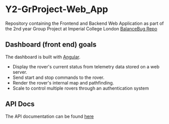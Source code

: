 # Y2-GrProject-Web_App
Repository containing the Frontend and Backend Web Application as part of the 2nd year Group Project at Imperial College London
[BalanceBug Repo](https://github.com/hakanmerdan/EEEBalanceBug)

## Dashboard (front end) goals
The dashboard is built with [Angular](https://angular.io/). 

- Display the rover's current status from telemetry data stored on a web server.
- Send start and stop commands to the rover. 
- Render the rover's internal map and pathfinding.
- Scale to control multiple rovers through an authentication system

## API Docs
The API documentation can be found [here](https://github.com/shekratul10/Y2-GrProject-Web_App/blob/main/doc/APIdocumentation.md)
